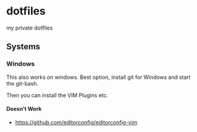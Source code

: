 # dotfiles
my private dotfiles


## Systems

### Windows

This also works on windows. Best option, install git for Windows and start the git-bash.

Then you can install the VIM Plugins etc.

#### Doesn't Work

- https://github.com/editorconfig/editorconfig-vim
